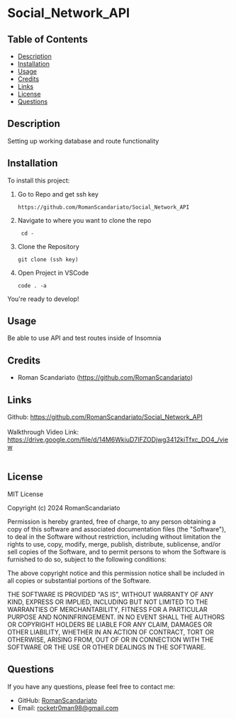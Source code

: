 # Social_Network_API

## Table of Contents
  - [Description](#description)
  - [Installation](#installation)
  - [Usage](#usage)
  - [Credits](#credits)
  - [Links](#links)
  - [License](#license)
  - [Questions](#questions)

## Description

Setting up working database and route functionality

## Installation

To install this project:

1. Go to Repo and get ssh key
   
       https://github.com/RomanScandariato/Social_Network_API

3. Navigate to where you want to clone the repo

        cd -

4. Clone the Repository

       git clone (ssh key)

6. Open Project in VSCode 

       code . -a 

You're ready to develop!

## Usage

Be able to use API and test routes inside of Insomnia

## Credits

- Roman Scandariato (https://github.com/RomanScandariato)

## Links
Github: https://github.com/RomanScandariato/Social_Network_API <br><br>
Walkthrough Video Link: https://drive.google.com/file/d/14M6WkiuD7IFZODjwg3412kiTfxc_DO4_/view <br><br >

## License

MIT License

Copyright (c) 2024 RomanScandariato

Permission is hereby granted, free of charge, to any person obtaining a copy
of this software and associated documentation files (the "Software"), to deal
in the Software without restriction, including without limitation the rights
to use, copy, modify, merge, publish, distribute, sublicense, and/or sell
copies of the Software, and to permit persons to whom the Software is
furnished to do so, subject to the following conditions:

The above copyright notice and this permission notice shall be included in all
copies or substantial portions of the Software.

THE SOFTWARE IS PROVIDED "AS IS", WITHOUT WARRANTY OF ANY KIND, EXPRESS OR
IMPLIED, INCLUDING BUT NOT LIMITED TO THE WARRANTIES OF MERCHANTABILITY,
FITNESS FOR A PARTICULAR PURPOSE AND NONINFRINGEMENT. IN NO EVENT SHALL THE
AUTHORS OR COPYRIGHT HOLDERS BE LIABLE FOR ANY CLAIM, DAMAGES OR OTHER
LIABILITY, WHETHER IN AN ACTION OF CONTRACT, TORT OR OTHERWISE, ARISING FROM,
OUT OF OR IN CONNECTION WITH THE SOFTWARE OR THE USE OR OTHER DEALINGS IN THE
SOFTWARE.

## Questions
If you have any questions, please feel free to contact me:
- GitHub: [RomanScandariato](https://github.com/RomanScandariato)
- Email: rocketr0man98@gmail.com